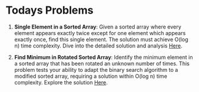 # Todays Problems

1. **Single Element in a Sorted Array**: Given a sorted array where every element appears exactly twice except for one element which appears exactly once, find this single element. The solution must achieve O(log n) time complexity. Dive into the detailed solution and analysis [Here](SingleElement.md).

2. **Find Minimum in Rotated Sorted Array**: Identify the minimum element in a sorted array that has been rotated an unknown number of times. This problem tests your ability to adapt the binary search algorithm to a modified sorted array, requiring a solution within O(log n) time complexity. Explore the solution [Here](FindMinimum.md).
